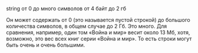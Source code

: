 string от 0 до много символов 
от 4 байт до 2 гб

Он может содержать от 0 (это называется пустой строкой) до большого количества символов, в общем случае до 2 Гб. Это много. Для сравнения, например, один том «Война и мир» весит около 13 Мб, хотя, возможно, это вес всех книг серии «Война и мир». То есть строки могут быть очень и очень большими.  